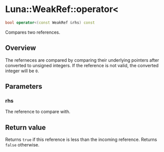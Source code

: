 # Luna::WeakRef::operator<

```c++
bool operator<(const WeakRef &rhs) const
```

Compares two references. 

## Overview
The referneces are compared by comparing their underlying pointers after converted to unsigned integers. If the reference is not valid, the converted integer will be `0`. 

## Parameters
### rhs
The reference to compare with. 

## Return value
Returns `true` if this reference is less than the incoming reference. Returns `false` otherwise. 

